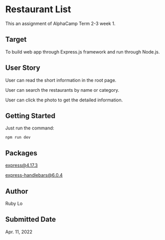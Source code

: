 # Restaurant List

This an assignment of AlphaCamp Term 2-3 week 1.


## Target
To build web app through Express.js framework and run through Node.js.

## User Story

User can read the short information in the root page.

User can search the restaurants by name or category.

User can click the photo to get the detailed information.

## Getting Started

Just run the command:

```
npm run dev
```

## Packages

express@4.17.3

express-handlebars@6.0.4

## Author

Ruby Lo

## Submitted Date

Apr. 11, 2022
